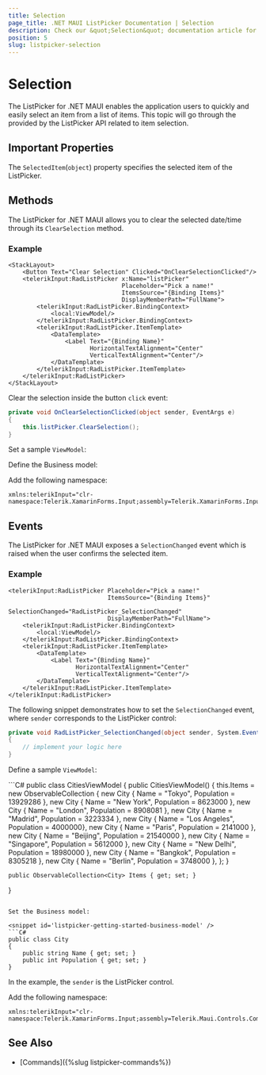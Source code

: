 ```yaml
---
title: Selection
page_title: .NET MAUI ListPicker Documentation | Selection
description: Check our &quot;Selection&quot; documentation article for Telerik ListPicker for .NET MAUI.
position: 5
slug: listpicker-selection
---
```


# Selection

The ListPicker for .NET MAUI enables the application users to quickly and easily select an item from a list of items. This topic will go through the provided by the ListPicker API related to item selection.

## Important Properties

The `SelectedItem`(`object`) property specifies the selected item of the ListPicker.

## Methods

The ListPicker for .NET MAUI allows you to clear the selected date/time through its `ClearSelection` method.

### Example

```XAML
<StackLayout>
    <Button Text="Clear Selection" Clicked="OnClearSelectionClicked"/>
    <telerikInput:RadListPicker x:Name="listPicker"
                                Placeholder="Pick a name!"
                                ItemsSource="{Binding Items}"
                                DisplayMemberPath="FullName">
        <telerikInput:RadListPicker.BindingContext>
            <local:ViewModel/>
        </telerikInput:RadListPicker.BindingContext>
        <telerikInput:RadListPicker.ItemTemplate>
            <DataTemplate>
                <Label Text="{Binding Name}"
                       HorizontalTextAlignment="Center"
                       VerticalTextAlignment="Center"/>
            </DataTemplate>
        </telerikInput:RadListPicker.ItemTemplate>
    </telerikInput:RadListPicker>
</StackLayout>
```

Clear the selection inside the button `click` event:

```C#
private void OnClearSelectionClicked(object sender, EventArgs e)
{
    this.listPicker.ClearSelection();
}
```

Set a sample `ViewModel`:

<snippet id='listpicker-getting-started-viewmodel' />

Define the Business model:

<snippet id='listpicker-getting-started-business-model' />

Add the following namespace:

```XAML
xmlns:telerikInput="clr-namespace:Telerik.XamarinForms.Input;assembly=Telerik.XamarinForms.Input"
```

## Events

The ListPicker for .NET MAUI exposes a `SelectionChanged` event which is raised when the user confirms the selected item.

### Example

```XAML
<telerikInput:RadListPicker Placeholder="Pick a name!"
	                        ItemsSource="{Binding Items}"
	                        SelectionChanged="RadListPicker_SelectionChanged"
	                        DisplayMemberPath="FullName">
    <telerikInput:RadListPicker.BindingContext>
        <local:ViewModel/>
    </telerikInput:RadListPicker.BindingContext>
    <telerikInput:RadListPicker.ItemTemplate>
        <DataTemplate>
            <Label Text="{Binding Name}"
				   HorizontalTextAlignment="Center"
				   VerticalTextAlignment="Center"/>
        </DataTemplate>
    </telerikInput:RadListPicker.ItemTemplate>
</telerikInput:RadListPicker>
```

The following snippet demonstrates how to set the `SelectionChanged` event, where `sender` corresponds to the ListPicker control:

```C#
private void RadListPicker_SelectionChanged(object sender, System.EventArgs e)
{
	// implement your logic here
}
```

Define a sample `ViewModel`:

<snippet id='listpicker-getting-started-viewmodel' />
```C#
public class CitiesViewModel
{
    public CitiesViewModel()
    {
        this.Items = new ObservableCollection<City>
        {
            new City { Name = "Tokyo", Population = 13929286 },
            new City { Name = "New York", Population = 8623000 },
            new City { Name = "London", Population = 8908081 },
            new City { Name = "Madrid", Population = 3223334 },
            new City { Name = "Los Angeles", Population = 4000000},
            new City { Name = "Paris", Population = 2141000 },
            new City { Name = "Beijing", Population = 21540000 },
            new City { Name = "Singapore", Population = 5612000 },
            new City { Name = "New Delhi", Population = 18980000 },
            new City { Name = "Bangkok", Population = 8305218 },
            new City { Name = "Berlin", Population = 3748000 },
        };
    }

    public ObservableCollection<City> Items { get; set; }
}
```

Set the Business model:

<snippet id='listpicker-getting-started-business-model' />
```C#
public class City
{
    public string Name { get; set; }
    public int Population { get; set; }
}
```

In the example, the `sender` is the ListPicker control.

Add the following namespace:

```XAML
xmlns:telerikInput="clr-namespace:Telerik.XamarinForms.Input;assembly=Telerik.Maui.Controls.Compatibility""
```

## See Also

- [Commands]({%slug listpicker-commands%})
